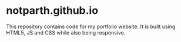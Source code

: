 # notparth.github.io
This repository contains code for my portfolio website. It is built using HTML5, JS and CSS while also being responsive.
